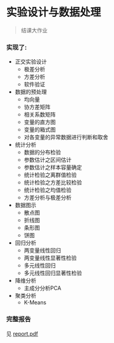 # 实验设计与数据处理

> 结课大作业


### 实现了:

 - 正交实验设计
   - 极差分析
   - 方差分析
   - 软件验证
 - 数据的预处理
   - 均向量
   - 协方差矩阵
   - 相关系数矩阵
   - 变量的直方图
   - 变量的箱式图
   - 对各变量的异常数据进行判断和取舍
 - 统计分析
   - 数据的分布检验
   - 参数估计之区间估计
   - 参数估计之样本容量确定
   - 统计检验之离群值检验
   - 统计检验之方差比较检验
   - 统计检验之均值检验
   - 方差分析与极差分析
 - 数据图示
   - 散点图
   - 折线图
   - 条形图
   - 饼图
 - 回归分析
   - 两变量线性回归
   - 两变量线性显著性检验
   - 多元线性回归
   - 多元线性回归显著性检验
 - 降维分析
   - 主成分分析PCA
 - 聚类分析
   - K-Means

### 完整报告

见 [report.pdf](./report.pdf)
